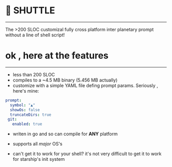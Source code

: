 # 👾 SHUTTLE
-------------
The >200 SLOC customizal fully cross platform inter planetary prompt without a line of shell script!

# ok , here at the features
----------

* less than 200 SLOC
* compiles to a ~4.5 MB binary (5.456 MB actually)
* customize with a simple YAML file defing prompt params. Seriously , here's mine:
```yml
prompt:
  symbol: "▲"
  showOs: false
  truncateDirs: true
 git:
   enabled: true

```
* writen in go and so can compile for **ANY** platform 

* supports all *major* OS's

* can't get it to work for your shell? it's not very difficult to get it to work for starship's init system


